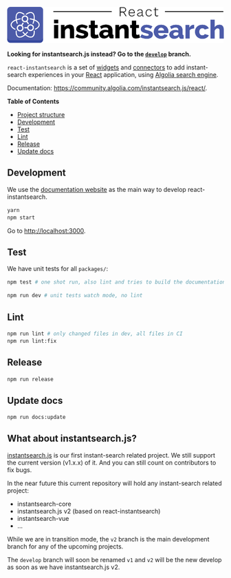 [![react-instantsearch logo][readme-logo]][website-url]

**Looking for instantsearch.js instead? Go to the [`develop`][instantsearch.js-v1-github-url] branch.**

`react-instantsearch` is a set of [widgets][widgets-url] and [connectors][connectors-url] to add instant-search
experiences in your [React][react-url] application, using [Algolia search engine][algolia-url].

Documentation: <https://community.algolia.com/instantsearch.js/react/>.

<!-- START doctoc generated TOC please keep comment here to allow auto update -->
<!-- DON'T EDIT THIS SECTION, INSTEAD RE-RUN doctoc TO UPDATE -->
**Table of Contents**

- [Project structure](#project-structure)
- [Development](#development)
- [Test](#test)
- [Lint](#lint)
- [Release](#release)
- [Update docs](#update-docs)

<!-- END doctoc generated TOC please keep comment here to allow auto update -->

## Development

We use the [documentation website][website-url] as the main way to develop react-instantsearch.

```sh
yarn
npm start
```

Go to <http://localhost:3000>.

## Test

We have unit tests for all `packages/`:

```sh
npm test # one shot run, also lint and tries to build the documentation
```

```sh
npm run dev # unit tests watch mode, no lint
```

## Lint

```sh
npm run lint # only changed files in dev, all files in CI
npm run lint:fix
```

## Release

```sh
npm run release
```

## Update docs

```sh
npm run docs:update
```

## What about instantsearch.js?

[instantsearch.js][instantsearch.js-v1-github-url] is our first instant-search related project. We still support the current version (v1.x.x) of it. And you can still count on contributors to fix bugs.

In the near future this current repository will hold any instant-search related project:
- instantsearch-core
- instantsearch.js v2 (based on react-instantsearch)
- instantsearch-vue
- …

While we are in transition mode, the `v2` branch is the main development branch for any of the upcoming projects.

The `develop` branch will soon be renamed `v1` and `v2` will be the new develop as soon as we have instantsearch.js v2.

[readme-logo]: ./docgen/readme-logo.png
[website-url]: https://community.algolia.com/instantsearch.js/react/
[algolia-url]: https://www.algolia.com/
[react-url]: https://facebook.github.io/react/
[widgets-url]: https://community.algolia.com/instantsearch.js/react/widgets/
[connectors-url]: https://community.algolia.com/instantsearch.js/react/widgets/connectors/
[instantsearch.js-v1-github-url]: https://github.com/algolia/instantsearch.js/tree/develop
